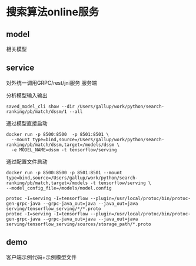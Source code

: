 # 搜索算法online服务
## model
相关模型
## service
对外统一调用GRPC/rest/jni服务 服务端

分析模型输入输出
```
saved_model_cli show --dir /Users/gallup/work/python/search-ranking/pb/match/dssm/1 --all

```
通过模型直接启动
```
docker run -p 8500:8500  -p 8501:8501 \
  --mount type=bind,source=/Users/gallup/work/python/search-ranking/pb/match/dssm,target=/models/dssm \
  -e MODEL_NAME=dssm -t tensorflow/serving
```

通过配置文件启动
```
docker run -p 8500:8500 -p 8501:8501 --mount type=bind,source=/Users/gallup/work/python/search-ranking/pb/match,target=/models -t tensorflow/serving \
--model_config_file=/models/model.config
```

```
protoc -I=serving -I=tensorflow --plugin=/usr/local/protoc/bin/protoc-gen-grpc-java --grpc-java_out=java --java_out=java serving/tensorflow_serving/*/*.proto
protoc -I=serving -I=tensorflow --plugin=/usr/local/protoc/bin/protoc-gen-grpc-java --grpc-java_out=java --java_out=java serving/tensorflow_serving/sources/storage_path/*.proto
```




## demo 
客户端示例代码+示例模型文件
